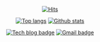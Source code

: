 <div align=center>
  
[![Hits](https://hits.seeyoufarm.com/api/count/incr/badge.svg?url=https%3A%2F%2Fgithub.com%2Fhyojaekim)](https://hits.seeyoufarm.com)

</div>

<div align=center>
  
[![Top langs](https://github-readme-stats.vercel.app/api/top-langs/?username=hyojaekim&layout=compact&theme=highcontrast&bg_color=1d1d1f&hide=html)](https://github.com/hyojaekim)
[![Github stats](https://github-readme-stats.vercel.app/api?username=hyojaekim&show_icons=true&theme=highcontrast&text_color=e6e6e6&bg_color=1d1d1f&hide=stars)](https://github.com/hyojaekim)

</div>

<div align=center>
  
[![Tech blog badge](https://img.shields.io/badge/-Tech%20blog-grey?style=flat&link=https://hyojaedev.tistory.com/)](https://hyojaedev.tistory.com/)
[![Gmail badge](https://img.shields.io/badge/-Gmail-d14836?style=flat&logo=Gmail&logoColor=white&link=mailto:hyojaekim@gmail.com)](mailto:hyojaekim@gmail.com)

</div>
